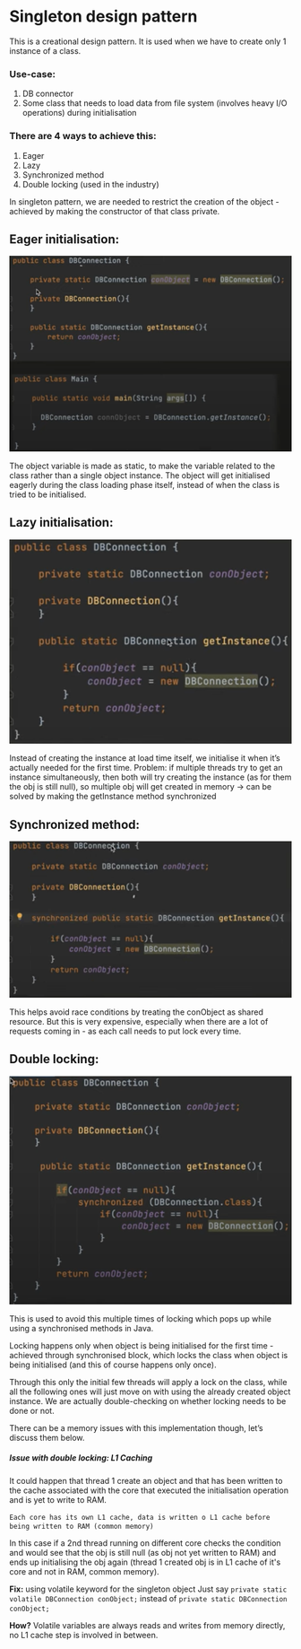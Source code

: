 # Singleton design pattern

This is a creational design pattern. It is used when we have to create only 1 instance of a class.

### Use-case:
1. DB connector 
2. Some class that needs to load data from file system (involves heavy I/O operations) during initialisation

### There are 4 ways to achieve this:
1. Eager
2. Lazy
3. Synchronized method
4. Double locking (used in the industry)

In singleton pattern, we are needed to restrict the creation of the object - achieved by making the constructor of 
that class private.

## Eager initialisation:

![eager.png](../../../../resources/imgs/singleton/eager.png)

The object variable is made as static, to make the variable related to the class rather than a single object instance.
The object will get initialised eagerly during the class loading phase itself, instead of when the class is tried to 
be initialised.

## Lazy initialisation:

![lazy.png](../../../../resources/imgs/singleton/lazy.png)

Instead of creating the instance at load time itself, we initialise it when it’s actually needed for the first time.
Problem: if multiple threads try to get an instance simultaneously, then both will try creating the instance 
(as for them the obj is still null), so multiple obj will get created in memory -> can be solved by making the getInstance method synchronized

## Synchronized method:

![synchronized.png](../../../../resources/imgs/singleton/synchronized.png)

This helps avoid race conditions by treating the conObject as shared resource. But this is very expensive, 
especially when there are a lot of requests coming in - as each call needs to put lock every time.

## Double locking:

![double-locking.png](../../../../resources/imgs/singleton/double-locking.png)

This is used to avoid this multiple times of locking which pops up while using a synchronised methods in Java.


Locking happens only when object is being initialised for the first time - achieved through synchronised block, 
which locks the class when object is being initialised (and this of course happens only once).

Through this only the initial few threads will apply a lock on the class, while all the following ones will just 
move on with using the already created object instance. We are actually double-checking on whether locking needs 
to be done or not.

There can be a memory issues with this implementation though, let’s discuss them below.

##### Issue with double locking: L1 Caching
It could happen that thread 1 create an object and that has been written to the cache associated with the core that 
executed the initialisation operation and is yet to write to RAM. 
```
Each core has its own L1 cache, data is written o L1 cache before being written to RAM (common memory)
```

In this case if a 2nd thread running on different core checks the condition and would see that the obj is still 
null (as obj not yet written to RAM) and ends up initialising the obj again (thread 1 created obj is in 
L1 cache of it's core and not in RAM, common memory).

**Fix:** using volatile keyword for the singleton object
Just say `private static volatile DBConnection conObject;` instead of `private static DBConnection conObject;`

**How?**
Volatile variables are always reads and writes from memory directly, no L1 cache step is involved in between.